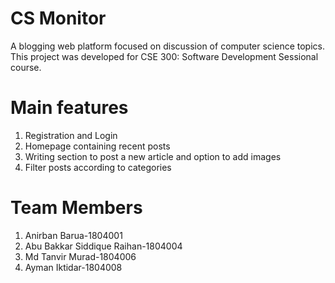 # CS Monitor
A blogging web platform focused on discussion of computer science topics. This project was developed for CSE 300: Software Development Sessional course.
# Main features
1. Registration and Login
2. Homepage containing recent posts
3. Writing section to post a new article and option to add images
4. Filter posts according to categories
# Team Members
1. Anirban Barua-1804001
2. Abu Bakkar Siddique Raihan-1804004
3. Md Tanvir Murad-1804006
4. Ayman Iktidar-1804008
